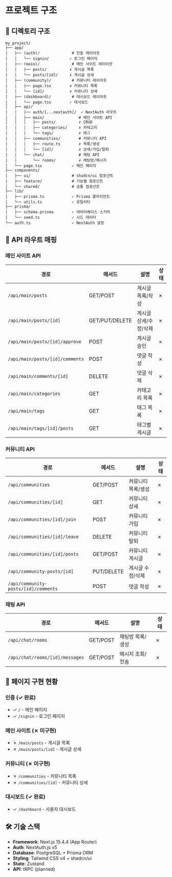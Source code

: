 # 프로젝트 구조

## 📡 디렉토리 구조

```
my_project/
├── app/
│   ├── (auth)/              # 인증 레이아웃
│   │   └── signin/         ✓ 로그인 페이지
│   ├── (main)/              # 메인 사이트 레이아웃
│   │   ├── posts/          ✗ 게시글 목록
│   │   └── posts/[id]/     ✗ 게시글 상세
│   ├── (community)/         # 커뮤니티 레이아웃
│   │   ├── page.tsx        ✗ 커뮤니티 목록
│   │   └── [id]/           ✗ 커뮤니티 상세
│   ├── (dashboard)/         # 대시보드 레이아웃
│   │   └── page.tsx        ✓ 대시보드
│   ├── api/
│   │   ├── auth/[...nextauth]/  ✓ NextAuth 라우트
│   │   ├── main/               # 메인 사이트 API
│   │   │   ├── posts/          ✗ CRUD
│   │   │   ├── categories/     ✗ 카테고리
│   │   │   └── tags/           ✗ 태그
│   │   ├── communities/        # 커뮤니티 API
│   │   │   ├── route.ts        ✗ 목록/생성
│   │   │   └── [id]/           ✗ 상세/가입/탈퇴
│   │   └── chat/               # 채팅 API
│   │       └── rooms/          ✗ 채팅방/메시지
│   └── page.tsx             ✓ 메인 페이지
├── components/
│   ├── ui/                  # shadcn/ui 컴포넌트
│   ├── feature/             # 기능별 컴포넌트
│   └── shared/              # 공통 컴포넌트
├── lib/
│   ├── prisma.ts            ✓ Prisma 클라이언트
│   └── utils.ts             ✓ 유틸리티
├── prisma/
│   ├── schema.prisma        ✓ 데이터베이스 스키마
│   └── seed.ts              ✓ 시드 데이터
└── auth.ts                  ✓ NextAuth 설정
```

## 🎯 API 라우트 매핑

### 메인 사이트 API
| 경로 | 메서드 | 설명 | 상태 |
|------|---------|------|------|
| `/api/main/posts` | GET/POST | 게시글 목록/작성 | ✗ |
| `/api/main/posts/[id]` | GET/PUT/DELETE | 게시글 상세/수정/삭제 | ✗ |
| `/api/main/posts/[id]/approve` | POST | 게시글 승인 | ✗ |
| `/api/main/posts/[id]/comments` | POST | 댓글 작성 | ✗ |
| `/api/main/comments/[id]` | DELETE | 댓글 삭제 | ✗ |
| `/api/main/categories` | GET | 카테고리 목록 | ✗ |
| `/api/main/tags` | GET | 태그 목록 | ✗ |
| `/api/main/tags/[id]/posts` | GET | 태그별 게시글 | ✗ |

### 커뮤니티 API
| 경로 | 메서드 | 설명 | 상태 |
|------|---------|------|------|
| `/api/communities` | GET/POST | 커뮤니티 목록/생성 | ✗ |
| `/api/communities/[id]` | GET | 커뮤니티 상세 | ✗ |
| `/api/communities/[id]/join` | POST | 커뮤니티 가입 | ✗ |
| `/api/communities/[id]/leave` | DELETE | 커뮤니티 탈퇴 | ✗ |
| `/api/communities/[id]/posts` | GET/POST | 커뮤니티 게시글 | ✗ |
| `/api/community-posts/[id]` | PUT/DELETE | 게시글 수정/삭제 | ✗ |
| `/api/community-posts/[id]/comments` | POST | 댓글 작성 | ✗ |

### 채팅 API
| 경로 | 메서드 | 설명 | 상태 |
|------|---------|------|------|
| `/api/chat/rooms` | GET/POST | 채팅방 목록/생성 | ✗ |
| `/api/chat/rooms/[id]/messages` | GET/POST | 메시지 조회/전송 | ✗ |

## 📄 페이지 구현 현황

### 인증 (✓ 완료)
- ✓ `/` - 메인 페이지
- ✓ `/signin` - 로그인 페이지

### 메인 사이트 (✗ 미구현)
- ✗ `/main/posts` - 게시글 목록
- ✗ `/main/posts/[id]` - 게시글 상세

### 커뮤니티 (✗ 미구현)
- ✗ `/communities` - 커뮤니티 목록
- ✗ `/communities/[id]` - 커뮤니티 상세

### 대시보드 (✓ 완료)
- ✓ `/dashboard` - 사용자 대시보드

## 🛠️ 기술 스택

- **Framework**: Next.js 15.4.4 (App Router)
- **Auth**: NextAuth.js v5
- **Database**: PostgreSQL + Prisma ORM
- **Styling**: Tailwind CSS v4 + shadcn/ui
- **State**: Zustand
- **API**: tRPC (planned)
